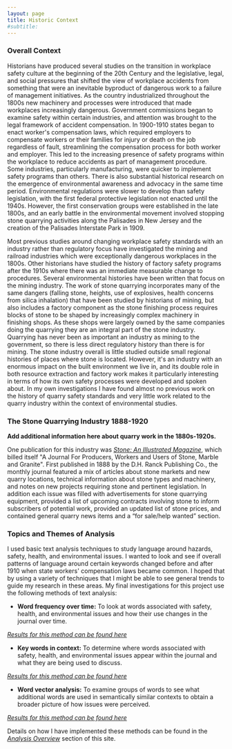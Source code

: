 ```yaml
---
layout: page
title: Historic Context
#subtitle: 
---
```


### Overall Context

Historians have produced several studies on the transition in workplace safety culture at the beginning of the 20th Century and the legislative, legal, and social pressures that shifted the view of workplace accidents from something that were an inevitable byproduct of dangerous work to a failure of management initiatives. As the country industrialized throughout the 1800s new machinery and processes were introduced that made workplaces increasingly dangerous. Government commissions began to examine safety within certain industries, and attention was brought to the legal framework of accident compensation. In 1900-1910 states began to enact worker's compensation laws, which required employers to compensate workers or their families for injury or death on the job regardless of fault, streamlining the compensation process for both worker and employer. This led to the increasing presence of safety programs within the workplace to reduce accidents as part of management procedure. Some industries, particularly manufacturing, were quicker to implement safety programs than others. There is also substantial historical research on the emergence of environmental awareness and advocacy in the same time period. Environmental regulations were slower to develop than safety legislation, with the first federal protective legislation not enacted until the 1940s. However, the first conservation groups were established in the late 1800s, and an early battle in the environmental movement involved stopping stone quarrying activities along the Palisades in New Jersey and the creation of the Palisades Interstate Park in 1909.
 
Most previous studies around changing workplace safety standards with an industry rather than regulatory focus have investigated the mining and railroad industries which were exceptionally dangerous workplaces in the 1800s. Other historians have studied the history of factory safety programs after the 1910s where there was an immediate measurable change to procedures. Several environmental histories have been written that focus on the mining industry. The work of stone quarrying incorporates many of the same dangers (falling stone, heights, use of explosives, health concerns from silica inhalation) that have been studied by historians of mining, but also includes a factory component as the stone finishing process requires blocks of stone to be shaped by increasingly complex machinery in finishing shops. As these shops were largely owned by the same companies doing the quarrying they are an integral part of the stone industry. Quarrying has never been as important an industry as mining to the government, so there is less direct regulatory history than there is for mining. The stone industry overall is little studied outside small regional histories of places where stone is located. However, it's an industry with an enormous impact on the built environment we live in, and its double role in both resource extraction and factory work makes it particularly interesting in terms of how its own safety processes were developed and spoken about. In my own investigations I have found almost no previous work on the history of quarry safety standards and very little work related to the quarry industry within the context of environmental studies.

### The Stone Quarrying Industry 1888-1920

**Add additional information here about quarry work in the 1880s-1920s.**

One publication for this industry was [*Stone: An Illustrated Magazine*](journal), which billed itself "A Journal For Producers, Workers and Users of Stone, Marble and Granite".  First published in 1888 by the D.H. Ranck Publishing Co., the monthly journal featured a mix of articles about stone markets and new quarry locations, technical information about stone types and machinery, and notes on new projects requiring stone and pertinent legislation. In addition each issue was filled with advertisements for stone quarrying equipment, provided a list of upcoming contracts involving stone to inform subscribers of potential work, provided an updated list of stone prices, and contained general quarry news items and a “for sale/help wanted” section.

### Topics and Themes of Analysis

I used basic text analysis techniques to study language around hazards, safety, health, and environmental issues. I wanted to look and see if overall patterns of language around certain keywords changed before and after 1910 when state workers' compensation laws became common. I hoped that by using a variety of techniques that I might be able to see general trends to guide my research in these areas. My final investigations for this project use the following methods of text analysis: 
 
- **Word frequency over time:** To look at words associated with safety, health, and environmental issues and how their use changes in the journal over time.

*[Results for this method can be found here](https://alsven.github.io/reswordfreq/)*
 
- **Key words in context:** To determine where words associated with safety, health, and environmental issues appear within the journal and what they are being used to discuss.

*[Results for this method can be found here](https://alsven.github.io/reskeywords/)*
 
- **Word vector analysis:** To examine groups of words to see what additional words are used in semantically similar contexts to obtain a broader picture of how issues were perceived.

*[Results for this method can be found here](https://alsven.github.io/reswordvec/)*
 
Details on how I have implemented these methods can be found in the *[Analysis Overview](https://alsven.github.io/methods/)* section of this site.

